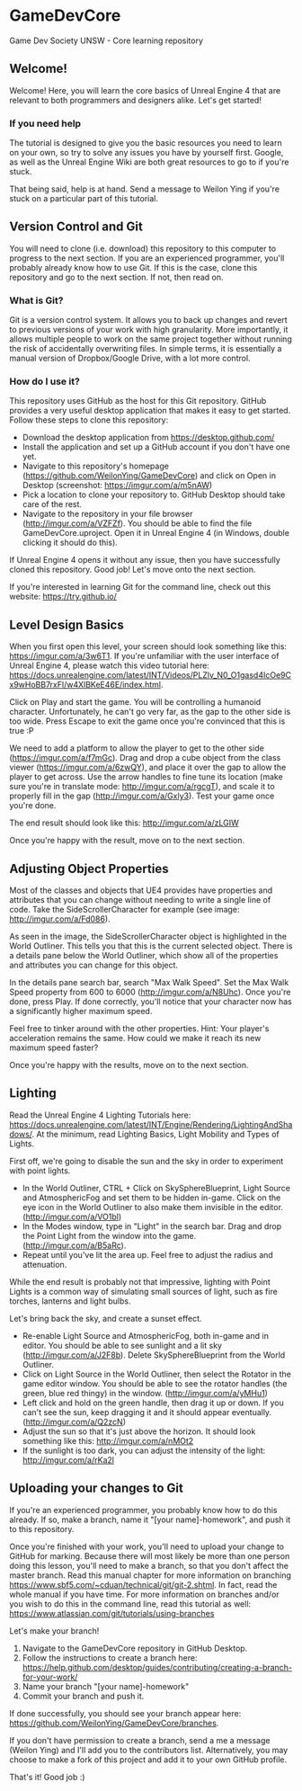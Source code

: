 # GameDevCore
Game Dev Society UNSW - Core learning repository

## Welcome!
Welcome! Here, you will learn the core basics of Unreal Engine 4 that are relevant to both programmers and designers alike. Let's get started!

### If you need help
The tutorial is designed to give you the basic resources you need to learn on your own, so try to solve any issues you have by yourself first. Google, as well as the Unreal Engine Wiki are both great resources to go to if you're stuck.

That being said, help is at hand. Send a message to Weilon Ying if you're stuck on a particular part of this tutorial. 

## Version Control and Git
You will need to clone (i.e. download) this repository to this computer to progress to the next section.
If you are an experienced programmer, you'll probably already know how to use Git. If this is the case, clone this repository and go to the next section. If not, then read on.

### What is Git?
Git is a version control system. It allows you to back up changes and revert to previous versions of your work with high granularity. More importantly, it allows multiple people to work on the same project together without running the risk of accidentally overwriting files. In simple terms, it is essentially a manual version of Dropbox/Google Drive, with a lot more control. 

### How do I use it?
This repository uses GitHub as the host for this Git repository. GitHub provides a very useful desktop application that makes it easy to get started. Follow these steps to clone this repository:
* Download the desktop application from https://desktop.github.com/
* Install the application and set up a GitHub account if you don't have one yet.
* Navigate to this repository's homepage (https://github.com/WeilonYing/GameDevCore) and click on Open in Desktop (screenshot: https://imgur.com/a/m5nAW)
* Pick a location to clone your repository to. GitHub Desktop should take care of the rest.
* Navigate to the repository in your file browser (http://imgur.com/a/VZFZf). You should be able to find the file GameDevCore.uproject. Open it in Unreal Engine 4 (in Windows, double clicking it should do this).

If Unreal Engine 4 opens it without any issue, then you have successfully cloned this repository. Good job! Let's move onto the next section.

If you're interested in learning Git for the command line, check out this website: https://try.github.io/

## Level Design Basics
When you first open this level, your screen should look something like this: https://imgur.com/a/3w6T1. If you're unfamiliar with the user interface of Unreal Engine 4, please watch this video tutorial here: https://docs.unrealengine.com/latest/INT/Videos/PLZlv_N0_O1gasd4IcOe9Cx9wHoBB7rxFl/w4XlBKeE46E/index.html.

Click on Play and start the game. You will be controlling a humanoid character. Unfortunately, he can't go very far, as the gap to the other side is too wide. Press Escape to exit the game once you're convinced that this is true :P

We need to add a platform to allow the player to get to the other side (https://imgur.com/a/f7mGc). Drag and drop a cube object from the class viewer (https://imgur.com/a/6zwQY), and place it over the gap to allow the player to get across. Use the arrow handles to fine tune its location (make sure you're in translate mode: http://imgur.com/a/rgcgT), and scale it to properly fill in the gap (http://imgur.com/a/Gxly3). Test your game once you're done.

The end result should look like this: http://imgur.com/a/zLGIW

Once you're happy with the result, move on to the next section.

## Adjusting Object Properties
Most of the classes and objects that UE4 provides have properties and attributes that you can change without needing to write a single line of code. Take the SideScrollerCharacter for example (see image: http://imgur.com/a/Fd086).

As seen in the image, the SideScrollerCharacter object is highlighted in the World Outliner. This tells you that this is the current selected object. There is a details pane below the World Outliner, which show all of the properties and attributes you can change for this object.

In the details pane search bar, search "Max Walk Speed". Set the Max Walk Speed property from 600 to 6000 (http://imgur.com/a/N8Uhc). Once you're done, press Play. If done correctly, you'll notice that your character now has a significantly higher maximum speed.

Feel free to tinker around with the other properties. Hint: Your player's acceleration remains the same. How could we make it reach its new maximum speed faster?

Once you're happy with the results, move on to the next section.

## Lighting
Read the Unreal Engine 4 Lighting Tutorials here: https://docs.unrealengine.com/latest/INT/Engine/Rendering/LightingAndShadows/. At the minimum, read Lighting Basics, Light Mobility and Types of Lights.

First off, we're going to disable the sun and the sky in order to experiment with point lights.
* In the World Outliner, CTRL + Click on SkySphereBlueprint, Light Source and AtmosphericFog and set them to be hidden in-game. Click on the eye icon in the World Outliner to also make them invisible in the editor. (http://imgur.com/a/VO1bl)
* In the Modes window, type in "Light" in the search bar. Drag and drop the Point Light from the window into the game. (http://imgur.com/a/B5aRc).
* Repeat until you've lit the area up. Feel free to adjust the radius and attenuation.

While the end result is probably not that impressive, lighting with Point Lights is a common way of simulating small sources of light, such as fire torches, lanterns and light bulbs.

Let's bring back the sky, and create a sunset effect.
* Re-enable Light Source and AtmosphericFog, both in-game and in editor. You should be able to see sunlight and a lit sky (http://imgur.com/a/J2F8b). Delete SkySphereBlueprint from the World Outliner.
* Click on Light Source in the World Outliner, then select the Rotator in the game editor window. You should be able to see the rotator handles (the green, blue red thingy) in the window. (http://imgur.com/a/yMHu1)
* Left click and hold on the green handle, then drag it up or down. If you can't see the sun, keep dragging it and it should appear eventually. (http://imgur.com/a/Q2zcN)
* Adjust the sun so that it's just above the horizon. It should look something like this: http://imgur.com/a/nMOt2
* If the sunlight is too dark, you can adjust the intensity of the light: http://imgur.com/a/rKa2l

## Uploading your changes to Git
If you're an experienced programmer, you probably know how to do this already. If so, make a branch, name it "[your name]-homework", and push it to this repository.

Once you're finished with your work, you'll need to upload your change to GitHub for marking. Because there will most likely be more than one person doing this lesson, you'll need to make a branch, so that you don't affect the master branch. Read this manual chapter for more information on branching https://www.sbf5.com/~cduan/technical/git/git-2.shtml. In fact, read the whole manual if you have time. For more information on branches and/or you wish to do this in the command line, read this tutorial as well: https://www.atlassian.com/git/tutorials/using-branches

Let's make your branch! 
1. Navigate to the GameDevCore repository in GitHub Desktop.
2. Follow the instructions to create a branch here: https://help.github.com/desktop/guides/contributing/creating-a-branch-for-your-work/
3. Name your branch "[your name]-homework"
4. Commit your branch and push it.

If done successfully, you should see your branch appear here: https://github.com/WeilonYing/GameDevCore/branches.

If you don't have permission to create a branch, send a me a message (Weilon Ying) and I'll add you to the contributors list. Alternatively, you may choose to make a fork of this project and add it to your own GitHub profile.

That's it! Good job :)


